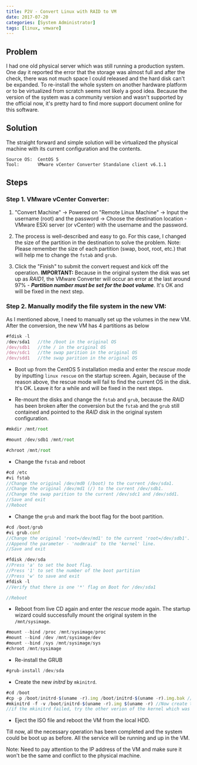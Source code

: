 ```yaml
---
title: P2V - Convert Linux with RAID to VM
date: 2017-07-20
categories: [System Administrator]
tags: [linux, vmware]
---
```


## Problem
I had one old physical server which was still running a production system. One day it reported the error that the storage was almost full and after the check, there was not much space I could released and the hard disk can't be expanded. To re-install the whole system on another hardware platform or to be virtualized from scratch seems not likely a good idea. Because the version of the system was a community version and wasn't supported by the official now, it's pretty hard to find more support document online for this software.


## Solution
The straight forward and simple solution will be virtualized the physical machine with its current configuration and the contents.

```
Source OS:  CentOS 5
Tool:       VMware vCenter Converter Standalone client v6.1.1
```

## Steps

### Step 1.  VMware vCenter Converter: 
1.  "Convert Machine" -> Powered on "Remote Linux Machine" -> Input the username (root) and the password -> Choose the destination location - VMware ESXi server (or vCenter) with the username and the password.

2.  The process is well-described and easy to go. For this case, I changed the size of the partition in the destination to solve the problem. Note: Please remember the size of each partition (swap, boot, root, etc.) that will help me to change the `fstab` and `grub`.
    
3.  Click the "Finish" to submit the convert request and kick off the operation. **IMPORTANT:** Because in the original system the disk was set up as *RAID1*, the VMware Converter will occur an error at the last around 97% - ***Partition number must be set for the boot volume***. It's OK and will be fixed in the next step.
    
### Step 2. Manually modify the file system in the new VM:
As I mentioned above, I need to manually set up the volumes in the new VM. After the conversion, the new VM has 4 partitions as below

```js
#fdisk -l
/dev/sda1   //the /boot in the original OS
/dev/sdb1   //the / in the original OS
/dev/sdc1   //the swap parition in the original OS
/dev/sdd1   //the swap parition in the original OS
```

- Boot up from the CentOS 5 installation media and enter the *rescue mode* by inputting `linux rescue` on the startup screen. Again, because of the reason above, the rescue mode will fail to find the current OS in the disk. It's OK. Leave it for a while and will be fixed in the next steps.

- Re-mount the disks and change the `fstab` and `grub`, because the *RAID* has been broken after the conversion but the `fstab` and the `grub` still contained and pointed to the *RAID* disk in the original system configuration.

```js
#mkdir /mnt/root

#mount /dev/sdb1 /mnt/root

#chroot /mnt/root
```

- Change the `fstab` and reboot

```js
#cd /etc
#vi fstab
//Change the original /dev/md0 (/boot) to the current /dev/sda1.
//Change the original /dev/md1 (/) to the current /dev/sdb1.
//Change the swap parition to the current /dev/sdc1 and /dev/sdd1.
//Save and exit
//Reboot
```

- Change the `grub` and mark the boot flag for the boot partition.

```js
#cd /boot/grub
#vi grub.conf
//Change the original 'root=/dev/md1' to the current 'root=/dev/sdb1'.
//Append the parameter - 'nodmraid' to the 'kernel' line.
//Save and exit

#fdisk /dev/sda
//Press 'a' to set the boot flag.
//Press '1' to set the number of the boot partition
//Press 'w' to save and exit
#fdisk -l
//Verify that there is one '*' flag on Boot for /dev/sda1

//Reboot
```

- Reboot from live CD again and enter the *rescue* mode again. The startup wizard could successfully mount the original system in the `/mnt/sysimage`.

```js
#mount --bind /proc /mnt/sysimage/proc
#mount --bind /dev /mnt/sysimage/dev
#mount --bind /sys /mnt/sysimage/sys
#chroot /mnt/sysimage
```

- Re-install the GRUB

```js
#grub-install /dev/sda
```

- Create the new *initrd* by `mkinitrd`.

```js
#cd /boot
#cp -p /boot/initrd-$(uname -r).img /boot/initrd-$(uname -r).img.bak //Create a backup copy of the current initrd.
#mkinitrd -f -v /boot/initrd-$(uname -r).img $(uname -r) //Now create the initrd for the current kernel.
//if the mkinitrd failed, try the other verion of the kernel which was existed in the /boot.
```

- Eject the ISO file and reboot the VM from the local HDD.

Till now, all the necessary operation has been completed and the system could be boot up as before. All the service will be running and up in the VM.

Note: Need to pay attention to the IP address of the VM and make sure it won't be the same and conflict to the physical machine.

